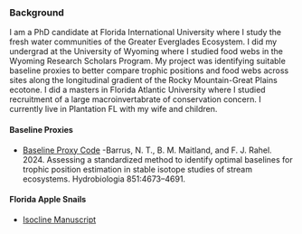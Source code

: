 
<!---
nbarrus1/nbarrus1 is a ✨ special ✨ repository because its `README.md` (this file) appears on your GitHub profile.
You can click the Preview link to take a look at your changes.
--->



### Background
 
I am a PhD candidate at Florida International University where I study the fresh water communities of the Greater Everglades Ecosystem.  I did my undergrad at the University of Wyoming where I studied food webs in the Wyoming Research Scholars Program. My project was identifying suitable baseline proxies to better compare trophic positions and food webs across sites along the longitudinal gradient of the Rocky Mountain-Great Plains ecotone. I did a masters in Florida Atlantic University where I studied recruitment of a large macroinvertabrate of conservation concern.  I currently live in Plantation FL with my wife and children.

#### Baseline Proxies

- [Baseline Proxy Code](https://github.com/nbarrus1/baseline-sia-proxies) -Barrus, N. T., B. M. Maitland, and F. J. Rahel. 2024. Assessing a standardized method to identify optimal baselines for trophic position estimation in stable isotope studies of stream ecosystems. Hydrobiologia 851:4673–4691.

#### Florida Apple Snails

- [Isocline Manuscript](https://github.com/nbarrus1/Pomacea_Isocline)

